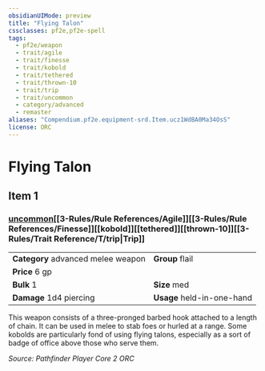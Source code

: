 ```yaml
---
obsidianUIMode: preview
title: "Flying Talon"
cssclasses: pf2e,pf2e-spell
tags:
  - pf2e/weapon
  - trait/agile
  - trait/finesse
  - trait/kobold
  - trait/tethered
  - trait/thrown-10
  - trait/trip
  - trait/uncommon
  - category/advanced
  - remaster
aliases: "Compendium.pf2e.equipment-srd.Item.ucz1WdBA0Ma34OsS"
license: ORC
---
```

# Flying Talon
## Item 1
### [uncommon](uncommon.md "Uncommon Rarity Trait")[[3-Rules/Rule References/Agile]][[3-Rules/Rule References/Finesse]][[kobold]][[tethered]][[thrown-10]][[3-Rules/Trait Reference/T/trip|Trip]] 

|  |  |
| -- | -- |
| **Category** advanced melee weapon | **Group** flail |
| **Price** 6 gp |  |
| **Bulk** 1 | **Size** med |
| **Damage** 1d4 piercing  | **Usage** held-in-one-hand |



This weapon consists of a three-pronged barbed hook attached to a length of chain. It can be used in melee to stab foes or hurled at a range. Some kobolds are particularly fond of using flying talons, especially as a sort of badge of office above those who serve them.

*Source: Pathfinder Player Core 2*
*ORC*